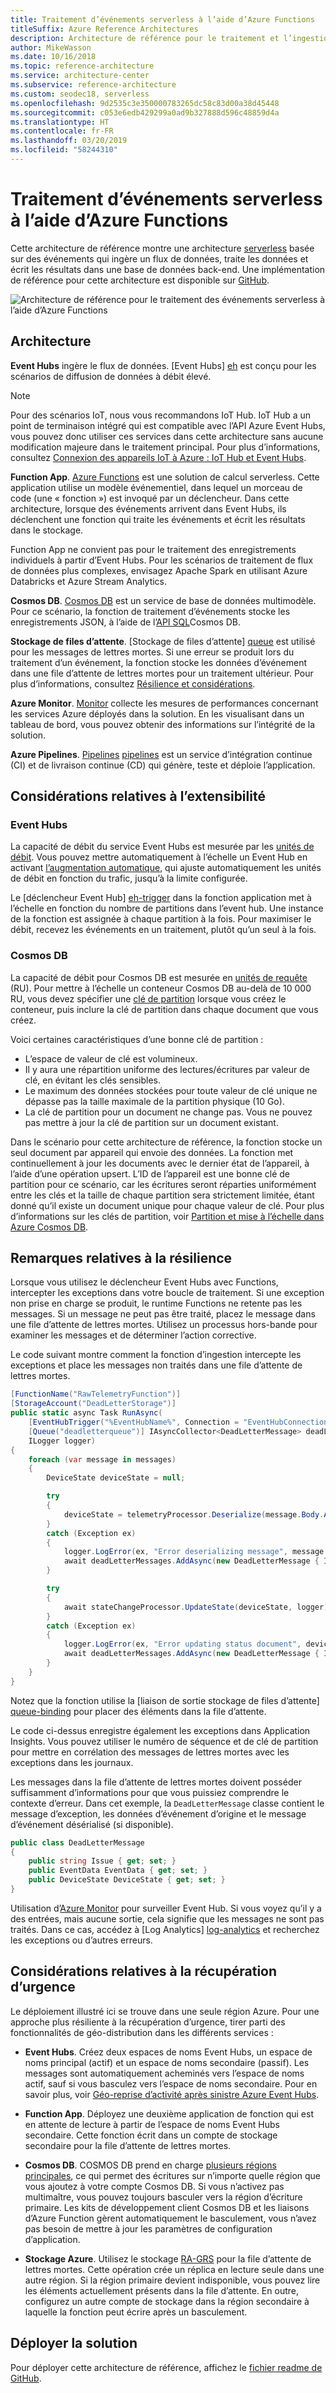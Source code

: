 ```yaml
---
title: Traitement d’événements serverless à l’aide d’Azure Functions
titleSuffix: Azure Reference Architectures
description: Architecture de référence pour le traitement et l’ingestion d’événements serverless à l’aide d’Azure Functions.
author: MikeWasson
ms.date: 10/16/2018
ms.topic: reference-architecture
ms.service: architecture-center
ms.subservice: reference-architecture
ms.custom: seodec18, serverless
ms.openlocfilehash: 9d2535c3e350000783265dc58c83d00a38d45448
ms.sourcegitcommit: c053e6edb429299a0ad9b327888d596c48859d4a
ms.translationtype: HT
ms.contentlocale: fr-FR
ms.lasthandoff: 03/20/2019
ms.locfileid: "58244310"
---
```

# <a name="serverless-event-processing-using-azure-functions"></a>Traitement d’événements serverless à l’aide d’Azure Functions

Cette architecture de référence montre une architecture [serverless](https://azure.microsoft.com/solutions/serverless/) basée sur des événements qui ingère un flux de données, traite les données et écrit les résultats dans une base de données back-end. Une implémentation de référence pour cette architecture est disponible sur [GitHub][github].

![Architecture de référence pour le traitement des événements serverless à l’aide d’Azure Functions](./_images/serverless-event-processing.png)

## <a name="architecture"></a>Architecture

**Event Hubs** ingère le flux de données. [Event Hubs] [ eh] est conçu pour les scénarios de diffusion de données à débit élevé.

> [!NOTE]
> Pour des scénarios IoT, nous vous recommandons IoT Hub. IoT Hub a un point de terminaison intégré qui est compatible avec l’API Azure Event Hubs, vous pouvez donc utiliser ces services dans cette architecture sans aucune modification majeure dans le traitement principal. Pour plus d’informations, consultez [Connexion des appareils IoT à Azure : IoT Hub et Event Hubs][iot].

**Function App**. [Azure Functions][functions] est une solution de calcul serverless. Cette application utilise un modèle événementiel, dans lequel un morceau de code (une « fonction ») est invoqué par un déclencheur. Dans cette architecture, lorsque des événements arrivent dans Event Hubs, ils déclenchent une fonction qui traite les événements et écrit les résultats dans le stockage.

Function App ne convient pas pour le traitement des enregistrements individuels à partir d’Event Hubs. Pour les scénarios de traitement de flux de données plus complexes, envisagez Apache Spark en utilisant Azure Databricks et Azure Stream Analytics.

**Cosmos DB**. [Cosmos DB][cosmosdb] est un service de base de données multimodèle. Pour ce scénario, la fonction de traitement d’événements stocke les enregistrements JSON, à l’aide de l’[API SQL][cosmosdb-sql]Cosmos DB.

**Stockage de files d’attente**. [Stockage de files d’attente] [ queue] est utilisé pour les messages de lettres mortes. Si une erreur se produit lors du traitement d’un événement, la fonction stocke les données d’événement dans une file d’attente de lettres mortes pour un traitement ultérieur. Pour plus d’informations, consultez [Résilience et considérations](#resiliency-considerations).

**Azure Monitor**. [Monitor][monitor] collecte les mesures de performances concernant les services Azure déployés dans la solution. En les visualisant dans un tableau de bord, vous pouvez obtenir des informations sur l’intégrité de la solution.

**Azure Pipelines**. [Pipelines] [ pipelines] est un service d’intégration continue (CI) et de livraison continue (CD) qui génère, teste et déploie l’application.

## <a name="scalability-considerations"></a>Considérations relatives à l’extensibilité

### <a name="event-hubs"></a>Event Hubs

La capacité de débit du service Event Hubs est mesurée par les [unités de débit][eh-throughput]. Vous pouvez mettre automatiquement à l’échelle un Event Hub en activant [l’augmentation automatique][eh-autoscale], qui ajuste automatiquement les unités de débit en fonction du trafic, jusqu’à la limite configurée.

Le [déclencheur Event Hub] [ eh-trigger] dans la fonction application met à l’échelle en fonction du nombre de partitions dans l’event hub. Une instance de la fonction est assignée à chaque partition à la fois. Pour maximiser le débit, recevez les événements en un traitement, plutôt qu’un seul à la fois.

### <a name="cosmos-db"></a>Cosmos DB

La capacité de débit pour Cosmos DB est mesurée en [unités de requête][ru] (RU). Pour mettre à l’échelle un conteneur Cosmos DB au-delà de 10 000 RU, vous devez spécifier une [clé de partition][partition-key] lorsque vous créez le conteneur, puis inclure la clé de partition dans chaque document que vous créez.

Voici certaines caractéristiques d’une bonne clé de partition :

- L’espace de valeur de clé est volumineux.
- Il y aura une répartition uniforme des lectures/écritures par valeur de clé, en évitant les clés sensibles.
- Le maximum des données stockées pour toute valeur de clé unique ne dépasse pas la taille maximale de la partition physique (10 Go).
- La clé de partition pour un document ne change pas. Vous ne pouvez pas mettre à jour la clé de partition sur un document existant.

Dans le scénario pour cette architecture de référence, la fonction stocke un seul document par appareil qui envoie des données. La fonction met continuellement à jour les documents avec le dernier état de l’appareil, à l’aide d’une opération upsert. L’ID de l’appareil est une bonne clé de partition pour ce scénario, car les écritures seront réparties uniformément entre les clés et la taille de chaque partition sera strictement limitée, étant donné qu’il existe un document unique pour chaque valeur de clé. Pour plus d’informations sur les clés de partition, voir [Partition et mise à l’échelle dans Azure Cosmos DB][cosmosdb-scale].

## <a name="resiliency-considerations"></a>Remarques relatives à la résilience

Lorsque vous utilisez le déclencheur Event Hubs avec Functions, intercepter les exceptions dans votre boucle de traitement. Si une exception non prise en charge se produit, le runtime Functions ne retente pas les messages. Si un message ne peut pas être traité, placez le message dans une file d’attente de lettres mortes. Utilisez un processus hors-bande pour examiner les messages et de déterminer l’action corrective.

Le code suivant montre comment la fonction d’ingestion intercepte les exceptions et place les messages non traités dans une file d’attente de lettres mortes.

```csharp
[FunctionName("RawTelemetryFunction")]
[StorageAccount("DeadLetterStorage")]
public static async Task RunAsync(
    [EventHubTrigger("%EventHubName%", Connection = "EventHubConnection", ConsumerGroup ="%EventHubConsumerGroup%")]EventData[] messages,
    [Queue("deadletterqueue")] IAsyncCollector<DeadLetterMessage> deadLetterMessages,
    ILogger logger)
{
    foreach (var message in messages)
    {
        DeviceState deviceState = null;

        try
        {
            deviceState = telemetryProcessor.Deserialize(message.Body.Array, logger);
        }
        catch (Exception ex)
        {
            logger.LogError(ex, "Error deserializing message", message.SystemProperties.PartitionKey, message.SystemProperties.SequenceNumber);
            await deadLetterMessages.AddAsync(new DeadLetterMessage { Issue = ex.Message, EventData = message });
        }

        try
        {
            await stateChangeProcessor.UpdateState(deviceState, logger);
        }
        catch (Exception ex)
        {
            logger.LogError(ex, "Error updating status document", deviceState);
            await deadLetterMessages.AddAsync(new DeadLetterMessage { Issue = ex.Message, EventData = message, DeviceState = deviceState });
        }
    }
}
```

Notez que la fonction utilise la [liaison de sortie stockage de files d’attente] [ queue-binding] pour placer des éléments dans la file d’attente.

Le code ci-dessus enregistre également les exceptions dans Application Insights. Vous pouvez utiliser le numéro de séquence et de clé de partition pour mettre en corrélation des messages de lettres mortes avec les exceptions dans les journaux.

Les messages dans la file d’attente de lettres mortes doivent posséder suffisamment d’informations pour que vous puissiez comprendre le contexte d’erreur. Dans cet exemple, la `DeadLetterMessage` classe contient le message d’exception, les données d’événement d’origine et le message d’événement désérialisé (si disponible).

```csharp
public class DeadLetterMessage
{
    public string Issue { get; set; }
    public EventData EventData { get; set; }
    public DeviceState DeviceState { get; set; }
}
```

Utilisation d’[Azure Monitor][monitor] pour surveiller Event Hub. Si vous voyez qu’il y a des entrées, mais aucune sortie, cela signifie que les messages ne sont pas traités. Dans ce cas, accédez à [Log Analytics] [ log-analytics] et recherchez les exceptions ou d’autres erreurs.

## <a name="disaster-recovery-considerations"></a>Considérations relatives à la récupération d’urgence

Le déploiement illustré ici se trouve dans une seule région Azure. Pour une approche plus résiliente à la récupération d’urgence, tirer parti des fonctionnalités de géo-distribution dans les différents services :

- **Event Hubs**. Créez deux espaces de noms Event Hubs, un espace de noms principal (actif) et un espace de noms secondaire (passif). Les messages sont automatiquement acheminés vers l’espace de noms actif, sauf si vous basculez vers l’espace de noms secondaire. Pour en savoir plus, voir [Géo-reprise d’activité après sinistre Azure Event Hubs][eh-dr].

- **Function App**. Déployez une deuxième application de fonction qui est en attente de lecture à partir de l’espace de noms Event Hubs secondaire. Cette fonction écrit dans un compte de stockage secondaire pour la file d’attente de lettres mortes.

- **Cosmos DB**. COSMOS DB prend en charge [plusieurs régions principales][cosmosdb-geo], ce qui permet des écritures sur n’importe quelle région que vous ajoutez à votre compte Cosmos DB. Si vous n’activez pas multimaître, vous pouvez toujours basculer vers la région d’écriture primaire. Les kits de développement client Cosmos DB et les liaisons d’Azure Function gèrent automatiquement le basculement, vous n’avez pas besoin de mettre à jour les paramètres de configuration d’application.

- **Stockage Azure**. Utilisez le stockage [RA-GRS][ra-grs] pour la file d’attente de lettres mortes. Cette opération crée un réplica en lecture seule dans une autre région. Si la région primaire devient indisponible, vous pouvez lire les éléments actuellement présents dans la file d’attente. En outre, configurez un autre compte de stockage dans la région secondaire à laquelle la fonction peut écrire après un basculement.

## <a name="deploy-the-solution"></a>Déployer la solution

Pour déployer cette architecture de référence, affichez le [fichier readme de GitHub][readme].

<!-- links -->

[cosmosdb]: /azure/cosmos-db/introduction
[cosmosdb-geo]: /azure/cosmos-db/distribute-data-globally
[cosmosdb-scale]: /azure/cosmos-db/partition-data
[cosmosdb-sql]: /azure/cosmos-db/sql-api-introduction
[eh]: /azure/event-hubs/
[eh-autoscale]: /azure/event-hubs/event-hubs-auto-inflate
[eh-dr]: /azure/event-hubs/event-hubs-geo-dr
[eh-throughput]: /azure/event-hubs/event-hubs-features#throughput-units
[eh-trigger]: /azure/azure-functions/functions-bindings-event-hubs
[functions]: /azure/azure-functions/functions-overview
[iot]: /azure/iot-hub/iot-hub-compare-event-hubs
[log-analytics]: /azure/log-analytics/log-analytics-queries
[monitor]: /azure/azure-monitor/overview
[partition-key]: /azure/cosmos-db/partition-data
[pipelines]: /azure/devops/pipelines/index
[queue]: /azure/storage/queues/storage-queues-introduction
[queue-binding]: /azure/azure-functions/functions-bindings-storage-queue#output
[ra-grs]: /azure/storage/common/storage-redundancy-grs
[ru]: /azure/cosmos-db/request-units

[github]: https://github.com/mspnp/serverless-reference-implementation
[readme]: https://github.com/mspnp/serverless-reference-implementation/blob/master/README.md
